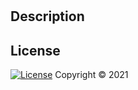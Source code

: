 # 

## Description


## License 
[![License](https://img.shields.io/badge/License-Apache%202.0-blue.svg)](https://opensource.org/licenses/Apache-2.0) Copyright © 2021
